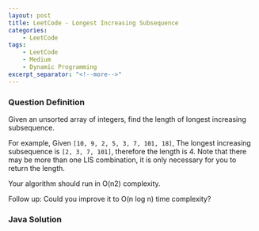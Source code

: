 ```yaml
---
layout: post
title: LeetCode - Longest Increasing Subsequence
categories:
    - LeetCode
tags:
    - LeetCode
    - Medium
    - Dynamic Programming
excerpt_separator: "<!--more-->"
---
```


### Question Definition
Given an unsorted array of integers, find the length of longest increasing subsequence.

For example,
Given `[10, 9, 2, 5, 3, 7, 101, 18]`,
The longest increasing subsequence is `[2, 3, 7, 101]`, therefore the length is 4. Note that there may be more than one LIS combination, it is only necessary for you to return the length.

Your algorithm should run in O(n2) complexity.

Follow up: Could you improve it to O(n log n) time complexity?
### Java Solution
```java
```